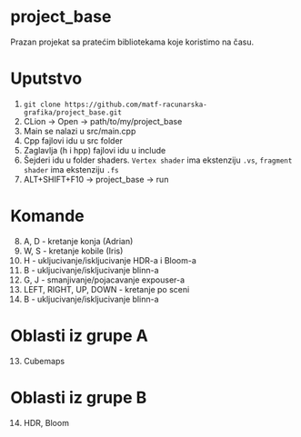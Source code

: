# project_base
Prazan projekat sa pratećim bibliotekama koje koristimo na času. 

# Uputstvo
1. `git clone https://github.com/matf-racunarska-grafika/project_base.git`
2. CLion -> Open -> path/to/my/project_base
3. Main se nalazi u src/main.cpp
4. Cpp fajlovi idu u src folder
5. Zaglavlja (h i hpp) fajlovi idu u include
6. Šejderi idu u folder shaders. `Vertex shader` ima ekstenziju `.vs`, `fragment shader` ima ekstenziju `.fs`
7. ALT+SHIFT+F10 -> project_base -> run

# Komande 
8. A, D - kretanje konja (Adrian)
9. W, S - kretanje kobile (Iris)
9. H - ukljucivanje/iskljucivanje HDR-a i Bloom-a
10. B - ukljucivanje/iskljucivanje blinn-a
10. G, J - smanjivanje/pojacavanje expouser-a
11. LEFT, RIGHT, UP, DOWN - kretanje po sceni
12. B - ukljucivanje/iskljucivanje blinn-a

# Oblasti iz grupe A
13. Cubemaps

# Oblasti iz grupe B
14. HDR, Bloom

